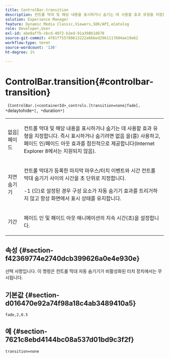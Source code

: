 ```yaml
---
title: ControlBar.transition
description: 컨트롤 막대 및 해당 내용을 표시하거나 숨기는 데 사용할 효과 유형을 지정합니다.
solution: Experience Manager
feature: Dynamic Media Classic,Viewers,SDK/API,eCatalog
role: Developer,User
exl-id: abe8affb-cbcd-4072-b2ed-91a398b1d678
source-git-commit: 4f81f755789613222a66bed2961117604ae19e62
workflow-type: tm+mt
source-wordcount: '136'
ht-degree: 1%

---
```


# ControlBar.transition{#controlbar-transition}

` [ControlBar.|<containerId>_controls.]transition=none|fade[, *`delaytohide`*[, *`duration`*]`

<table id="table_F71AA834FE494949A2D4B569EA5E721F"> 
 <tbody> 
  <tr> 
   <td colname="col1"> <p> <span class="codeph"> 없음|페이드 </span> </p> </td> 
   <td colname="col2"> <p> 컨트롤 막대 및 해당 내용을 표시하거나 숨기는 데 사용할 효과 유형을 지정합니다. 즉시 표시하거나 숨기려면 <span class="codeph"> 없음 </span>을(를) 사용하고, <span class="codeph"> 페이드 인/페이드 아웃 효과를 점진적으로 제공합니다(Internet Explorer 8에서는 지원되지 않음).</span> </p> </td> 
  </tr> 
  <tr> 
   <td colname="col1"> <p> <span class="codeph"> <span class="varname"> 지연 숨기기 </span> </span> </p> </td> 
   <td colname="col2"> <p> 컨트롤 막대가 등록한 마지막 마우스/터치 이벤트와 시간 컨트롤 막대 숨기기 사이의 시간을 초 단위로 지정합니다. </p> <p> <span class="codeph"> -1 </span>(으)로 설정된 경우 구성 요소가 자동 숨기기 효과를 트리거하지 않고 항상 화면에서 표시 상태를 유지합니다. </p> </td> 
  </tr> 
  <tr> 
   <td colname="col1"> <p> <span class="codeph"> <span class="varname"> 기간 </span> </span> </p> </td> 
   <td colname="col2"> <p> 페이드 인 및 페이드 아웃 애니메이션의 지속 시간(초)을 설정합니다. </p> </td> 
  </tr> 
 </tbody> 
</table>

## 속성 {#section-f42369774e2740dcb399626a0e4e930e}

선택 사항입니다. 이 명령은 컨트롤 막대 자동 숨기기가 비활성화된 터치 장치에서는 무시됩니다.

## 기본값 {#section-d016470e92a74f98a18c4ab3489410a5}

`fade,2,0.5`

## 예 {#section-7621c8ebd4144bc08a537d01bd9c3f2f}

`transition=none`
